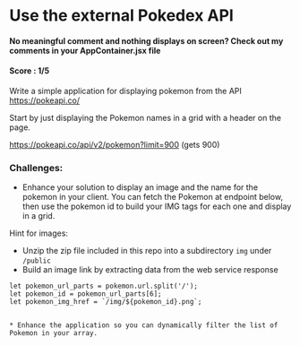 # Use the external Pokedex API
#### No meaningful comment and nothing displays on screen? Check out my comments in your AppContainer.jsx file
#### Score : 1/5
Write a simple application for displaying pokemon from the API https://pokeapi.co/

Start by just displaying the Pokemon names in a grid with a header on the page.

https://pokeapi.co/api/v2/pokemon?limit=900 (gets 900)

### Challenges:
* Enhance your solution to display an image and the name for the pokemon in your client. You can fetch the Pokemon at endpoint below, then use the pokemon id to build your IMG tags for each one and display in a grid.

Hint for images: 
- Unzip the zip file included in this repo into a subdirectory `img` under `/public`
- Build an image link by extracting data from the web service response
```
let pokemon_url_parts = pokemon.url.split('/');
let pokemon_id = pokemon_url_parts[6];
let pokemon_img_href = `/img/${pokemon_id}.png`;


* Enhance the application so you can dynamically filter the list of Pokemon in your array.


